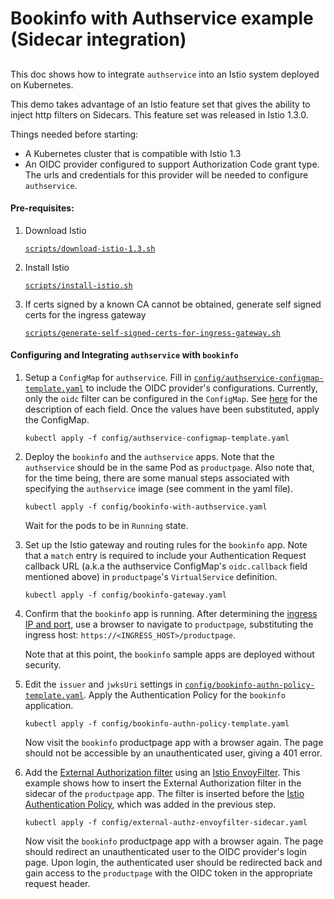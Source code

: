 # Bookinfo with Authservice example (Sidecar integration)

##


This doc shows how to integrate `authservice` into an Istio system deployed on Kubernetes.

This demo takes advantage of an Istio feature set that gives the ability to inject http filters on 
Sidecars. This feature set was released in Istio 1.3.0.

Things needed before starting:

- A Kubernetes cluster that is compatible with Istio 1.3
- An OIDC provider configured to support Authorization Code grant type. The urls and credentials for this 
provider will be needed to configure `authservice`.

 
#### Pre-requisites:
1. Download Istio

   [`scripts/download-istio-1.3.sh`](scripts/download-istio-1.3.sh)

1. Install Istio

   [`scripts/install-istio.sh`](scripts/install-istio.sh)

1. If certs signed by a known CA cannot be obtained, generate self signed certs for the ingress gateway

   [`scripts/generate-self-signed-certs-for-ingress-gateway.sh`](scripts/generate-self-signed-certs-for-ingress-gateway.sh)


#### Configuring and Integrating `authservice` with `bookinfo`

1. Setup a `ConfigMap` for `authservice`. Fill in [`config/authservice-configmap-template.yaml`](config/authservice-configmap-template.yaml) 
to include the OIDC provider's configurations. Currently, only the `oidc` filter can be configured in the `ConfigMap`. See [here](../docs/README.md)
for the description of each field. Once the values have been substituted, apply the ConfigMap.
   
   `kubectl apply -f config/authservice-configmap-template.yaml`

1. Deploy the `bookinfo` and the `authservice` apps. Note that the `authservice` should be in the same Pod as `productpage`. 
Also note that, for the time being, there are some manual steps associated with specifying the `authservice` image (see comment in the yaml file). 

    `kubectl apply -f config/bookinfo-with-authservice.yaml`
    
    Wait for the pods to be in `Running` state.

1. Set up the Istio gateway and routing rules for the `bookinfo` app. Note that a `match` entry is required to include
   your Authentication Request callback URL (a.k.a the authservice ConfigMap's `oidc.callback` field mentioned above) in 
   `productpage`'s `VirtualService` definition.

    `kubectl apply -f config/bookinfo-gateway.yaml`

1. Confirm that the `bookinfo` app is running.
   After determining the [ingress IP and port](https://istio.io/docs/tasks/traffic-management/ingress/ingress-control/#determining-the-ingress-ip-and-ports),
   use a browser to navigate to `productpage`, substituting the ingress host: `https://<INGRESS_HOST>/productpage`.

   Note that at this point, the `bookinfo` sample apps are deployed without security. 

1. Edit the `issuer` and `jwksUri` settings in [`config/bookinfo-authn-policy-template.yaml`](config/bookinfo-authn-policy-template.yaml). 
   Apply the Authentication Policy for the `bookinfo` application.

    `kubectl apply -f config/bookinfo-authn-policy-template.yaml`
    
   Now visit the `bookinfo` productpage app with a browser again. The page should not be accessible by an 
   unauthenticated user, giving a 401 error.
    
1. Add the [External Authorization filter](https://www.envoyproxy.io/docs/envoy/latest/configuration/http/http_filters/ext_authz_filter#config-http-filters-ext-authz)
   using an [Istio EnvoyFilter](https://istio.io/docs/reference/config/networking/v1alpha3/envoy-filter/). 
   This example shows how to insert the External Authorization filter in the sidecar of the `productpage` app.
   The filter is inserted before the [Istio Authentication Policy](https://istio.io/docs/tasks/security/authn-policy/),
   which was added in the previous step.

    `kubectl apply -f config/external-authz-envoyfilter-sidecar.yaml`    
    
   Now visit the `bookinfo` productpage app with a browser again. The page should redirect an unauthenticated 
   user to the OIDC provider's login page. Upon login, the authenticated user should be redirected back 
   and gain access to the `productpage` with the OIDC token in the appropriate request header.
